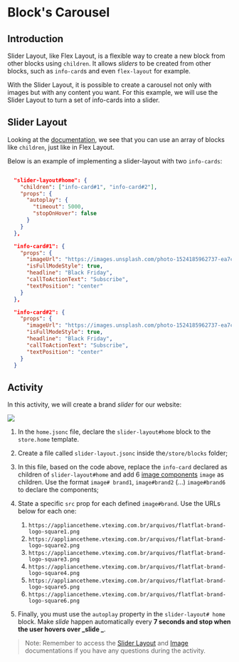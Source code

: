 # Block's Carousel

## Introduction

Slider Layout, like Flex Layout, is a flexible way to create a new block from other blocks using `children`. It allows _sliders_ to be created from other blocks, such as `info-card`s and even `flex-layout` for example.

With the Slider Layout, it is possible to create a carousel not only with images but with any content you want. For this example, we will use the Slider Layout to turn a set of info-cards into a slider.

## Slider Layout

Looking at the [documentation](https://developers.vtex.com/docs/guides/vtex-slider-layout), we see that you can use an array of blocks like `children`, just like in Flex Layout.

Below is an example of implementing a slider-layout with two `info-cards`:

```json

  "slider-layout#home": {
    "children": ["info-card#1", "info-card#2"],
    "props": {
      "autoplay": {
        "timeout": 5000,
        "stopOnHover": false
      }
    }
  },

  "info-card#1": {
    "props": {
      "imageUrl": "https://images.unsplash.com/photo-1524185962737-ea7c028a12cd?ixlib=rb-1.2.1&auto=format&fit=crop&w=1350&q=80",
      "isFullModeStyle": true,
      "headline": "Black Friday",
      "callToActionText": "Subscribe",
      "textPosition": "center"
    }
  },

  "info-card#2": {
    "props": {
      "imageUrl": "https://images.unsplash.com/photo-1524185962737-ea7c028a12cd?ixlib=rb-1.2.1&auto=format&fit=crop&w=1350&q=80",
      "isFullModeStyle": true,
      "headline": "Black Friday",
      "callToActionText": "Subscribe",
      "textPosition": "center"
    }
  }

```

## Activity

In this activity, we will create a brand _slider_ for our website:

![](https://appliancetheme.vteximg.com.br/arquivos/brand-slider.png)

1. In the `home.jsonc` file, declare the `slider-layout#home` block to the `store.home` template.

2. Create a file called `slider-layout.jsonc` inside the`/store/blocks` folder;

3. In this file, based on the code above, replace the `info-card` declared as children of `slider-layout#home` and add 6 [image components](https://developers.vtex.com/vtex-developer-docs/docs/vtex-store-components-image) `image` as children. Use the format `image# brand1`, `image#brand2` (...) `image#brand6` to declare the components;

4. State a specific `src` prop for each defined `image#brand`. Use the URLs below for each one:

   1. `https://appliancetheme.vteximg.com.br/arquivos/flatflat-brand-logo-square1.png`
   2. `https://appliancetheme.vteximg.com.br/arquivos/flatflat-brand-logo-square2.png`
   3. `https://appliancetheme.vteximg.com.br/arquivos/flatflat-brand-logo-square3.png`
   4. `https://appliancetheme.vteximg.com.br/arquivos/flatflat-brand-logo-square4.png`
   5. `https://appliancetheme.vteximg.com.br/arquivos/flatflat-brand-logo-square5.png`
   6. `https://appliancetheme.vteximg.com.br/arquivos/flatflat-brand-logo-square6.png`

5. Finally, you must use the `autoplay` property in the `slider-layout# home` block. Make _slide_ happen automatically every **7 seconds and stop when the user hovers over _slide _**.

> Note: Remember to access the [Slider Layout](https://developers.vtex.com/docs/guides/vtex-slider-layout) and [Image](https://developers.vtex.com/docs/guides/vtex-store-components-image) documentations if you have any questions during the activity.

